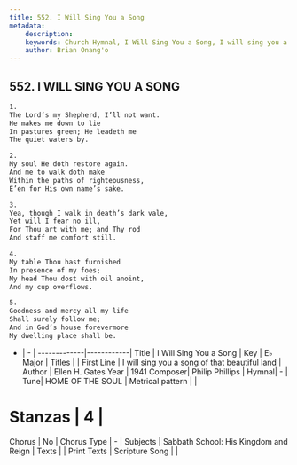 ```yaml
---
title: 552. I Will Sing You a Song
metadata:
    description: 
    keywords: Church Hymnal, I Will Sing You a Song, I will sing you a song of that beautiful land, 
    author: Brian Onang'o
---
```



## 552. I WILL SING YOU A SONG

```txt
1.
The Lord’s my Shepherd, I’ll not want.
He makes me down to lie
In pastures green; He leadeth me
The quiet waters by.

2.
My soul He doth restore again.
And me to walk doth make
Within the paths of righteousness,
E’en for His own name’s sake.

3.
Yea, though I walk in death’s dark vale,
Yet will I fear no ill,
For Thou art with me; and Thy rod
And staff me comfort still.

4.
My table Thou hast furnished
In presence of my foes;
My head Thou dost with oil anoint,
And my cup overflows.

5.
Goodness and mercy all my life
Shall surely follow me;
And in God’s house forevermore
My dwelling place shall be.
```

- |   -  |
-------------|------------|
Title | I Will Sing You a Song |
Key | E♭ Major |
Titles |  |
First Line | I will sing you a song of that beautiful land |
Author | Ellen H. Gates
Year | 1941
Composer| Philip Phillips |
Hymnal|  - |
Tune| HOME OF THE SOUL |
Metrical pattern | |
# Stanzas | 4 |
Chorus | No |
Chorus Type | - |
Subjects | Sabbath School: His Kingdom and Reign |
Texts |  |
Print Texts | 
Scripture Song |  |
  
